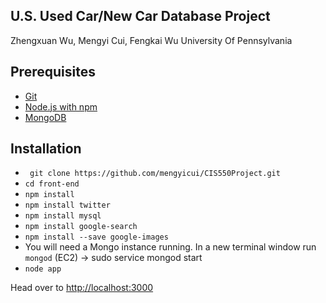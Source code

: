 ## U.S. Used Car/New Car Database Project

Zhengxuan Wu, Mengyi Cui, Fengkai Wu
University Of Pennsylvania

## Prerequisites 

* [Git](http://git-scm.com/)
* [Node.js with npm](https://nodejs.org/en/)
* [MongoDB](https://docs.mongodb.org/manual/installation/)

## Installation

* ` git clone https://github.com/mengyicui/CIS550Project.git`
* `cd front-end`
* `npm install`
* `npm install twitter`
* `npm install mysql`
* `npm install google-search`
* `npm install --save google-images`
* You will need a Mongo instance running. In a new terminal window run `mongod` (EC2) -> sudo service mongod start
* `node app`

Head over to [http://localhost:3000](http://localhost:3000)
